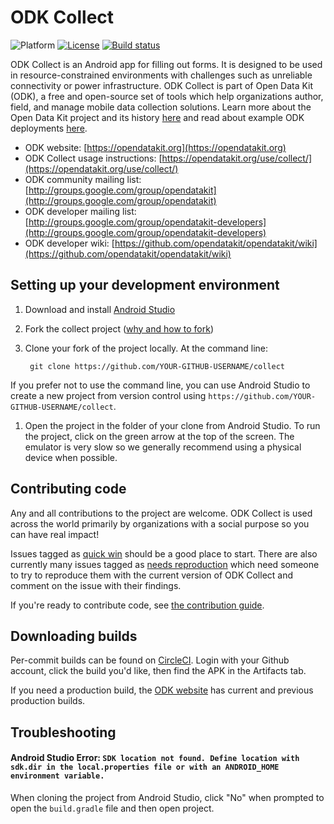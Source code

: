 # ODK Collect
![Platform](https://img.shields.io/badge/platform-Android-blue.svg)
[![License](https://img.shields.io/badge/license-Apache%202.0-blue.svg)](https://opensource.org/licenses/Apache-2.0)
[![Build status](https://circleci.com/gh/opendatakit/collect.svg?style=shield&circle-token=:circle-token)](https://circleci.com/gh/opendatakit/collect)

ODK Collect is an Android app for filling out forms. It is designed to be used in resource-constrained environments with challenges such as unreliable connectivity or power infrastructure. ODK Collect is part of Open Data Kit (ODK), a free and open-source set of tools which help organizations author, field, and manage mobile data collection solutions. Learn more about the Open Data Kit project and its history [here](https://opendatakit.org/about/) and read about example ODK deployments [here](https://opendatakit.org/about/deployments/).

* ODK website: [https://opendatakit.org](https://opendatakit.org)
* ODK Collect usage instructions: [https://opendatakit.org/use/collect/](https://opendatakit.org/use/collect/)
* ODK community mailing list: [http://groups.google.com/group/opendatakit](http://groups.google.com/group/opendatakit)
* ODK developer mailing list: [http://groups.google.com/group/opendatakit-developers](http://groups.google.com/group/opendatakit-developers)
* ODK developer wiki: [https://github.com/opendatakit/opendatakit/wiki](https://github.com/opendatakit/opendatakit/wiki)

## Setting up your development environment

1. Download and install [Android Studio](https://developer.android.com/studio/index.html) 

1. Fork the collect project ([why and how to fork](https://help.github.com/articles/fork-a-repo/))

1. Clone your fork of the project locally. At the command line:

        git clone https://github.com/YOUR-GITHUB-USERNAME/collect

 If you prefer not to use the command line, you can use Android Studio to create a new project from version control using `https://github.com/YOUR-GITHUB-USERNAME/collect`. 

1. Open the project in the folder of your clone from Android Studio. To run the project, click on the green arrow at the top of the screen. The emulator is very slow so we generally recommend using a physical device when possible.
 
## Contributing code
Any and all contributions to the project are welcome. ODK Collect is used across the world primarily by organizations with a social purpose so you can have real impact!

Issues tagged as [quick win](https://github.com/opendatakit/collect/labels/quick%20win) should be a good place to start. There are also currently many issues tagged as [needs reproduction](https://github.com/opendatakit/collect/labels/needs%20reproduction) which need someone to try to reproduce them with the current version of ODK Collect and comment on the issue with their findings.

If you're ready to contribute code, see [the contribution guide](CONTRIBUTING.md).

## Downloading builds
Per-commit builds can be found on [CircleCI](https://circleci.com/gh/opendatakit/collect). Login with your Github account, click the build you'd like, then find the APK in the Artifacts tab.

If you need a production build, the [ODK website](https://opendatakit.org/downloads/download-info/odk-collect-apk) has current and previous production builds.

## Troubleshooting
#### Android Studio Error: `SDK location not found. Define location with sdk.dir in the local.properties file or with an ANDROID_HOME environment variable.`
When cloning the project from Android Studio, click "No" when prompted to open the `build.gradle` file and then open project.
